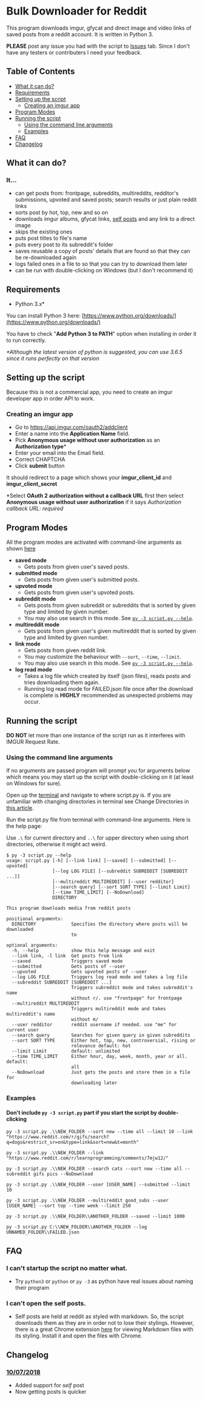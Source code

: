 # Bulk Downloader for Reddit
This program downloads imgur, gfycat and direct image and video links of saved posts from a reddit account. It is written in Python 3.
  
**PLEASE** post any issue you had with the script to [Issues](https://github.com/aliparlakci/bulk-downloader-for-reddit/issues) tab. Since I don't have any testers or contributers I need your feedback.

## Table of Contents

- [What it can do?](#what-it-can-do)
- [Requirements](#requirements)
- [Setting up the script](#setting-up-the-script)
  - [Creating an imgur app](#creating-an-imgur-app)
- [Program Modes](#program-modes)
- [Running the script](#running-the-script)
  - [Using the command line arguments](#using-the-command-line-arguments)
  - [Examples](#examples)
- [FAQ](#faq)
- [Changelog](#changelog)

## What it can do?
### It...
- can get posts from: frontpage, subreddits, multireddits, redditor's submissions, upvoted and saved posts; search results or just plain reddit links
- sorts post by hot, top, new and so on
- downloads imgur albums, gfycat links, [self posts](#i-cant-open-the-self-posts) and any link to a direct image
- skips the existing ones
- puts post titles to file's name
- puts every post to its subreddit's folder
- saves reusable a copy of posts' details that are found so that they can be re-downloaded again
- logs failed ones in a file to so that you can try to download them later
- can be run with double-clicking on Windows (but I don't recommend it)

## Requirements
- Python 3.x*

You can install Python 3 here: [https://www.python.org/downloads/](https://www.python.org/downloads/)  
  
You have to check "**Add Python 3 to PATH**" option when installing in order it to run correctly.

*\*Although the latest version of python is suggested, you can use 3.6.5 since it runs perfectly on that version*

## Setting up the script
Because this is not a commercial app, you need to create an imgur developer app in order API to work.

### Creating an imgur app
* Go to https://api.imgur.com/oauth2/addclient
* Enter a name into the **Application Name** field.
* Pick **Anonymous usage without user authorization** as an **Authorization type**\*
* Enter your email into the Email field.
* Correct CHAPTCHA
* Click **submit** button  
  
It should redirect to a page which shows your **imgur_client_id** and **imgur_client_secret**
  
\*Select **OAuth 2 authorization without a callback URL** first then select **Anonymous usage without user authorization** if it says *Authorization callback URL: required*

## Program Modes
All the program modes are activated with command-line arguments as shown [here](#using-the-command-line-arguments)  
- **saved mode**
  - Gets posts from given user's saved posts.
- **submitted mode**
  - Gets posts from given user's submitted posts.
- **upvoted mode**
  - Gets posts from given user's upvoted posts.
- **subreddit mode**
  - Gets posts from given subreddit or subreddits that is sorted by given type and limited by given number.
  - You may also use search in this mode. See [`py -3 script.py --help`](#using-the-command-line-arguments).
- **multireddit mode**
  - Gets posts from given user's given multireddit that is sorted by given type and limited by given number.  
- **link mode**
  - Gets posts from given reddit link.  
  - You may customize the behaviour with `--sort`, `--time`, `--limit`.
  - You may also use search in this mode. See [`py -3 script.py --help`](#using-the-command-line-arguments).
- **log read mode**
  - Takes a log file which created by itself (json files), reads posts and tries downloading them again.
  - Running log read mode for FAILED.json file once after the download is complete is **HIGHLY** recommended as unexpected problems may occur.

## Running the script
**DO NOT** let more than one instance of the script run as it interferes with IMGUR Request Rate.  
  
### Using the command line arguments
If no arguments are passed program will prompt you for arguments below which means you may start up the script with double-clicking on it (at least on Windows for sure).
  
Open up the [terminal](https://www.reddit.com/r/NSFW411/comments/8vtnl8/meta_i_made_reddit_downloader_that_can_download/e1rnbnl) and navigate to where script.py is. If you are unfamiliar with changing directories in terminal see Change Directories in [this article](https://lifehacker.com/5633909/who-needs-a-mouse-learn-to-use-the-command-line-for-almost-anything).
  
Run the script.py file from terminal with command-line arguments. Here is the help page:  
  
Use `.\` for current directory and `..\` for upper directory when using short directories, otherwise it might act weird.

```console
$ py -3 script.py --help
usage: script.py [-h] [--link link] [--saved] [--submitted] [--upvoted]
                 [--log LOG FILE] [--subreddit SUBREDDIT [SUBREDDIT ...]]
                 [--multireddit MULTIREDDIT] [--user redditor]
                 [--search query] [--sort SORT TYPE] [--limit Limit]
                 [--time TIME_LIMIT] [--NoDownload]
                 DIRECTORY

This program downloads media from reddit posts

positional arguments:
  DIRECTORY             Specifies the directory where posts will be downloaded
                        to

optional arguments:
  -h, --help            show this help message and exit
  --link link, -l link  Get posts from link
  --saved               Triggers saved mode
  --submitted           Gets posts of --user
  --upvoted             Gets upvoted posts of --user
  --log LOG FILE        Triggers log read mode and takes a log file
  --subreddit SUBREDDIT [SUBREDDIT ...]
                        Triggers subreddit mode and takes subreddit's name
                        without r/. use "frontpage" for frontpage
  --multireddit MULTIREDDIT
                        Triggers multireddit mode and takes multireddit's name
                        without m/
  --user redditor       reddit username if needed. use "me" for current user
  --search query        Searches for given query in given subreddits
  --sort SORT TYPE      Either hot, top, new, controversial, rising or
                        relevance default: hot
  --limit Limit         default: unlimited
  --time TIME_LIMIT     Either hour, day, week, month, year or all. default:
                        all
  --NoDownload          Just gets the posts and store them in a file for
                        downloading later
```  

### Examples

#### Don't include `py -3 script.py` part if you start the script by double-clicking

```console
py -3 script.py .\\NEW_FOLDER --sort new --time all --limit 10 --link "https://www.reddit.com/r/gifs/search?q=dogs&restrict_sr=on&type=link&sort=new&t=month"
```

```console
py -3 script.py .\\NEW_FOLDER --link "https://www.reddit.com/r/learnprogramming/comments/7mjw12/"
```

```console
py -3 script.py .\\NEW_FOLDER --search cats --sort new --time all --subreddit gifs pics --NoDownload
```

```console
py -3 script.py .\\NEW_FOLDER --user [USER_NAME] --submitted --limit 10
```

```console
py -3 script.py .\\NEW_FOLDER --multireddit good_subs --user [USER_NAME] --sort top --time week --limit 250
```

```console
py -3 script.py .\\NEW_FOLDER\\ANOTHER_FOLDER --saved --limit 1000
```

```console
py -3 script.py C:\\NEW_FOLDER\\ANOTHER_FOLDER --log UNNAMED_FOLDER\\FAILED.json
```

## FAQ
### I can't startup the script no matter what.
- Try `python3` or `python` or `py -3` as python have real issues about naming their program

### I can't open the self posts.
- Self posts are held at reddit as styled with markdown. So, the script downloads them as they are in order not to lose their stylings. However, there is a great Chrome extension [here](https://chrome.google.com/webstore/detail/markdown-viewer/ckkdlimhmcjmikdlpkmbgfkaikojcbjk) for viewing Markdown files with its styling. Install it and open the files with Chrome.

## Changelog
### [10/07/2018](https://github.com/aliparlakci/bulk-downloader-for-reddit/tree/975246c7f0a407e2f9cdadc4047d203d045da00e)
- Added support for *self* post
- Now getting posts is quicker
